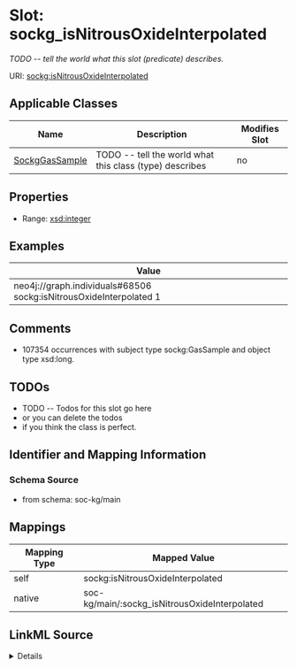 

# Slot: sockg_isNitrousOxideInterpolated


_TODO -- tell the world what this slot (predicate) describes._





URI: [sockg:isNitrousOxideInterpolated](http://www.semanticweb.org/sockg/ontologies/2024/0/soil-carbon-ontology/isNitrousOxideInterpolated)



<!-- no inheritance hierarchy -->





## Applicable Classes

| Name | Description | Modifies Slot |
| --- | --- | --- |
| [SockgGasSample](../classes/SockgGasSample.md) | TODO -- tell the world what this class (type) describes |  no  |







## Properties

* Range: [xsd:integer](http://www.w3.org/2001/XMLSchema#integer)






## Examples

| Value |
| --- |
| neo4j://graph.individuals#68506 sockg:isNitrousOxideInterpolated 1 |

## Comments

* 107354 occurrences with subject type sockg:GasSample and object type xsd:long.

## TODOs

* TODO -- Todos for this slot go here
* or you can delete the todos
* if you think the class is perfect.

## Identifier and Mapping Information







### Schema Source


* from schema: soc-kg/main




## Mappings

| Mapping Type | Mapped Value |
| ---  | ---  |
| self | sockg:isNitrousOxideInterpolated |
| native | soc-kg/main/:sockg_isNitrousOxideInterpolated |




## LinkML Source

<details>
```yaml
name: sockg_isNitrousOxideInterpolated
description: TODO -- tell the world what this slot (predicate) describes.
todos:
- TODO -- Todos for this slot go here
- or you can delete the todos
- if you think the class is perfect.
comments:
- 107354 occurrences with subject type sockg:GasSample and object type xsd:long.
examples:
- value: neo4j://graph.individuals#68506 sockg:isNitrousOxideInterpolated 1
from_schema: soc-kg/main
rank: 1000
slot_uri: sockg:isNitrousOxideInterpolated
alias: sockg_isNitrousOxideInterpolated
domain_of:
- sockg_GasSample
range: integer

```
</details>